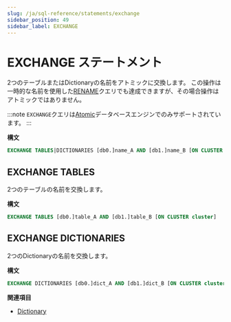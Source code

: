 ```yaml
---
slug: /ja/sql-reference/statements/exchange
sidebar_position: 49
sidebar_label: EXCHANGE
---
```


# EXCHANGE ステートメント

2つのテーブルまたはDictionaryの名前をアトミックに交換します。
この操作は一時的な名前を使用した[RENAME](./rename.md)クエリでも達成できますが、その場合操作はアトミックではありません。

:::note
`EXCHANGE`クエリは[Atomic](../../engines/database-engines/atomic.md)データベースエンジンでのみサポートされています。
:::

**構文**

```sql
EXCHANGE TABLES|DICTIONARIES [db0.]name_A AND [db1.]name_B [ON CLUSTER cluster]
```

## EXCHANGE TABLES

2つのテーブルの名前を交換します。

**構文**

```sql
EXCHANGE TABLES [db0.]table_A AND [db1.]table_B [ON CLUSTER cluster]
```

## EXCHANGE DICTIONARIES

2つのDictionaryの名前を交換します。

**構文**

```sql
EXCHANGE DICTIONARIES [db0.]dict_A AND [db1.]dict_B [ON CLUSTER cluster]
```

**関連項目**

- [Dictionary](../../sql-reference/dictionaries/index.md)
